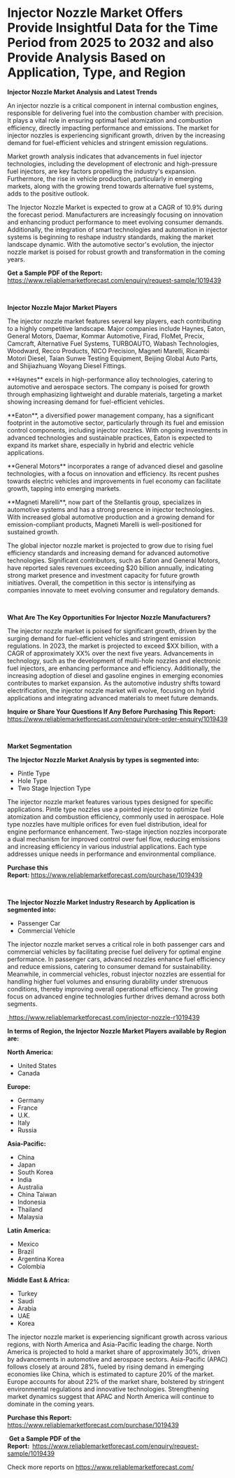 <p><h1>Injector Nozzle Market Offers Provide Insightful Data for the Time Period from 2025 to 2032 and also Provide Analysis Based on Application, Type, and Region</h1></p><p><strong>Injector Nozzle Market Analysis and Latest Trends</strong></p>
<p><p>An injector nozzle is a critical component in internal combustion engines, responsible for delivering fuel into the combustion chamber with precision. It plays a vital role in ensuring optimal fuel atomization and combustion efficiency, directly impacting performance and emissions. The market for injector nozzles is experiencing significant growth, driven by the increasing demand for fuel-efficient vehicles and stringent emission regulations.</p><p>Market growth analysis indicates that advancements in fuel injector technologies, including the development of electronic and high-pressure fuel injectors, are key factors propelling the industry's expansion. Furthermore, the rise in vehicle production, particularly in emerging markets, along with the growing trend towards alternative fuel systems, adds to the positive outlook.</p><p>The Injector Nozzle Market is expected to grow at a CAGR of 10.9% during the forecast period. Manufacturers are increasingly focusing on innovation and enhancing product performance to meet evolving consumer demands. Additionally, the integration of smart technologies and automation in injector systems is beginning to reshape industry standards, making the market landscape dynamic. With the automotive sector's evolution, the injector nozzle market is poised for robust growth and transformation in the coming years.</p></p>
<p><strong>Get a Sample PDF of the Report:&nbsp;</strong> <a href="https://www.reliablemarketforecast.com/enquiry/request-sample/1019439?utm_campaign=2296&utm_medium=2&utm_source=Github&utm_content=ia&utm_term=23022025&utm_id=injector-nozzle">https://www.reliablemarketforecast.com/enquiry/request-sample/1019439</a></p>
<p>&nbsp;</p>
<p><strong>Injector Nozzle Major Market Players</strong></p>
<p><p>The injector nozzle market features several key players, each contributing to a highly competitive landscape. Major companies include Haynes, Eaton, General Motors, Daemar, Kommar Automotive, Firad, FloMet, Precix, Camcraft, Alternative Fuel Systems, TURBOAUTO, Wabash Technologies, Woodward, Recco Products, NICO Precision, Magneti Marelli, Ricambi Motori Diesel, Taian Sunwe Testing Equipment, Beijing Global Auto Parts, and Shijiazhuang Woyang Diesel Fittings.</p><p>**Haynes** excels in high-performance alloy technologies, catering to automotive and aerospace sectors. The company is poised for growth through emphasizing lightweight and durable materials, targeting a market showing increasing demand for fuel-efficient vehicles.</p><p>**Eaton**, a diversified power management company, has a significant footprint in the automotive sector, particularly through its fuel and emission control components, including injector nozzles. With ongoing investments in advanced technologies and sustainable practices, Eaton is expected to expand its market share, especially in hybrid and electric vehicle applications.</p><p>**General Motors** incorporates a range of advanced diesel and gasoline technologies, with a focus on innovation and efficiency. Its recent pushes towards electric vehicles and improvements in fuel economy can facilitate growth, tapping into emerging markets.</p><p>**Magneti Marelli**, now part of the Stellantis group, specializes in automotive systems and has a strong presence in injector technologies. With increased global automotive production and a growing demand for emission-compliant products, Magneti Marelli is well-positioned for sustained growth.</p><p>The global injector nozzle market is projected to grow due to rising fuel efficiency standards and increasing demand for advanced automotive technologies. Significant contributors, such as Eaton and General Motors, have reported sales revenues exceeding $20 billion annually, indicating strong market presence and investment capacity for future growth initiatives. Overall, the competition in this sector is intensifying as companies innovate to meet evolving consumer and regulatory demands.</p></p>
<p>&nbsp;</p>
<p><strong>What Are The Key Opportunities For Injector Nozzle Manufacturers?</strong></p>
<p><p>The injector nozzle market is poised for significant growth, driven by the surging demand for fuel-efficient vehicles and stringent emission regulations. In 2023, the market is projected to exceed $XX billion, with a CAGR of approximately XX% over the next five years. Advancements in technology, such as the development of multi-hole nozzles and electronic fuel injectors, are enhancing performance and efficiency. Additionally, the increasing adoption of diesel and gasoline engines in emerging economies contributes to market expansion. As the automotive industry shifts toward electrification, the injector nozzle market will evolve, focusing on hybrid applications and integrating advanced materials to meet future demands.</p></p>
<p><strong>Inquire or Share Your Questions If Any Before Purchasing This Report:</strong> <a href="https://www.reliablemarketforecast.com/enquiry/pre-order-enquiry/1019439?utm_campaign=2296&utm_medium=2&utm_source=Github&utm_content=ia&utm_term=23022025&utm_id=injector-nozzle">https://www.reliablemarketforecast.com/enquiry/pre-order-enquiry/1019439</a></p>
<p>&nbsp;</p>
<p><strong>Market Segmentation</strong></p>
<p><strong>The Injector Nozzle Market Analysis by types is segmented into:</strong></p>
<p><ul><li>Pintle Type</li><li>Hole Type</li><li>Two Stage Injection Type</li></ul></p>
<p><p>The injector nozzle market features various types designed for specific applications. Pintle type nozzles use a pointed injector to optimize fuel atomization and combustion efficiency, commonly used in aerospace. Hole type nozzles have multiple orifices for even fuel distribution, ideal for engine performance enhancement. Two-stage injection nozzles incorporate a dual mechanism for improved control over fuel flow, reducing emissions and increasing efficiency in various industrial applications. Each type addresses unique needs in performance and environmental compliance.</p></p>
<p><strong>Purchase this Report:&nbsp;</strong><a href="https://www.reliablemarketforecast.com/purchase/1019439?utm_campaign=2296&utm_medium=2&utm_source=Github&utm_content=ia&utm_term=23022025&utm_id=injector-nozzle">https://www.reliablemarketforecast.com/purchase/1019439</a></p>
<p>&nbsp;</p>
<p><strong>The Injector Nozzle Market Industry Research by Application is segmented into:</strong></p>
<p><ul><li>Passenger Car</li><li>Commercial Vehicle</li></ul></p>
<p><p>The injector nozzle market serves a critical role in both passenger cars and commercial vehicles by facilitating precise fuel delivery for optimal engine performance. In passenger cars, advanced nozzles enhance fuel efficiency and reduce emissions, catering to consumer demand for sustainability. Meanwhile, in commercial vehicles, robust injector nozzles are essential for handling higher fuel volumes and ensuring durability under strenuous conditions, thereby improving overall operational efficiency. The growing focus on advanced engine technologies further drives demand across both segments.</p></p>
<p><a href="https://www.reliablemarketforecast.com/injector-nozzle-r1019439?utm_campaign=2296&utm_medium=2&utm_source=Github&utm_content=ia&utm_term=23022025&utm_id=injector-nozzle">&nbsp;https://www.reliablemarketforecast.com/injector-nozzle-r1019439</a></p>
<p><strong>In terms of Region, the Injector Nozzle Market Players available by Region are:</strong></p>
<p>
    <p> <strong> North America: </strong>
        <ul>
            <li>United States</li>
            <li>Canada</li>
        </ul>
        </p> 
    <p> <strong> Europe: </strong>
        <ul>
            <li>Germany</li>
            <li>France</li>
            <li>U.K.</li>
            <li>Italy</li>
            <li>Russia</li>
        </ul>
        </p> 
    <p> <strong> Asia-Pacific: </strong>
        <ul>
            <li>China</li>
            <li>Japan</li>
            <li>South Korea</li>
            <li>India</li>
            <li>Australia</li>
            <li>China Taiwan</li>
            <li>Indonesia</li>
            <li>Thailand</li>
            <li>Malaysia</li>
        </ul>
        </p> 
    <p> <strong> Latin America: </strong>
        <ul>
            <li>Mexico</li>
            <li>Brazil</li>
            <li>Argentina Korea</li>
            <li>Colombia</li>
        </ul>
        </p> 
    <p> <strong> Middle East & Africa: </strong>
        <ul>
            <li>Turkey</li>
            <li>Saudi</li>
            <li>Arabia</li>
            <li>UAE</li>
            <li>Korea</li>
        </ul>
    </p>
    </p>
<p><p>The injector nozzle market is experiencing significant growth across various regions, with North America and Asia-Pacific leading the charge. North America is projected to hold a market share of approximately 30%, driven by advancements in automotive and aerospace sectors. Asia-Pacific (APAC) follows closely at around 28%, fueled by rising demand in emerging economies like China, which is estimated to capture 20% of the market. Europe accounts for about 22% of the market share, bolstered by stringent environmental regulations and innovative technologies. Strengthening market dynamics suggest that APAC and North America will continue to dominate in the coming years.</p></p>
<p><strong>Purchase this Report: </strong><a href="https://www.reliablemarketforecast.com/purchase/1019439?utm_campaign=2296&utm_medium=2&utm_source=Github&utm_content=ia&utm_term=23022025&utm_id=injector-nozzle">https://www.reliablemarketforecast.com/purchase/1019439</a></p>
<p>&nbsp;<strong>Get a Sample PDF of the Report:&nbsp;&nbsp;</strong><a href="https://www.reliablemarketforecast.com/enquiry/request-sample/1019439?utm_campaign=2296&utm_medium=2&utm_source=Github&utm_content=ia&utm_term=23022025&utm_id=injector-nozzle">https://www.reliablemarketforecast.com/enquiry/request-sample/1019439</a></p>
<p><strong></strong></p>
<p>Check more reports on <a href="https://www.reliablemarketforecast.com/?utm_campaign=2296&utm_medium=2&utm_source=Github&utm_content=ia&utm_term=23022025&utm_id=injector-nozzle">https://www.reliablemarketforecast.com/</a></p>